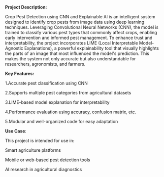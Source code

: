 **Project Description:**

Crop Pest Detection using CNN and Explainable AI is an intelligent system designed to identify crop pests from image data using deep learning techniques. Leveraging Convolutional Neural Networks (CNN), the model is trained to classify various pest types that commonly affect crops, enabling early intervention and informed pest management.
To enhance trust and interpretability, the project incorporates LIME (Local Interpretable Model-Agnostic Explanations), a powerful explainability tool that visually highlights the parts of an image that most influenced the model's prediction. This makes the system not only accurate but also understandable for researchers, agronomists, and farmers.

**Key Features:**

1.Accurate pest classification using CNN

2.Supports multiple pest categories from agricultural datasets

3.LIME-based model explanation for interpretability

4.Performance evaluation using accuracy, confusion matrix, etc.

5.Modular and well-organized code for easy adaptation

**Use Case:**

This project is intended for use in:

Smart agriculture platforms

Mobile or web-based pest detection tools

AI research in agricultural diagnostics
